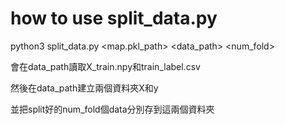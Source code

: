 # how to use split\_data.py
python3 split\_data.py <map.pkl\_path> <data\_path> <num\_fold>

會在data\_path讀取X\_train.npy和train\_label.csv

然後在data\_path建立兩個資料夾X和y

並把split好的num\_fold個data分別存到這兩個資料夾
